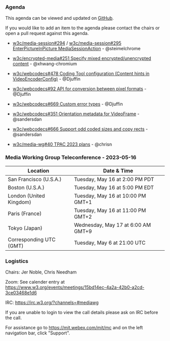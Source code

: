 ### Agenda

This agenda can be viewed and updated on [GitHub](https://github.com/w3c/media-wg/blob/main/meetings/2023-05-16-Media_Working_Group_Teleconference-agenda.md).

If you would like to add an item to the agenda please contact the chairs or open a pull request against this agenda.

* [w3c/media-session#294](https://github.com/w3c/mediasession/issues/294) / [w3c/media-session#295 EnterPictureInPicture MediaSessionAction](https://github.com/w3c/mediasession/pull/295) - @steimelchrome

* [w3c/encrypted-media#251 Specify mixed encrypted/unencrypted content](https://github.com/w3c/encrypted-media/issues/251) - @xhwang-chromium

* [w3c/webcodecs#478 Coding Tool configuration (Content hints in VideoEncoderConfig)](https://github.com/w3c/webcodecs/issues/478) - @Djuffin

* [w3c/webcodecs#92 API for conversion between pixel formats](https://github.com/w3c/webcodecs/issues/92) - @Djuffin

* [w3c/webcodecs#669 Custom error types](https://github.com/w3c/webcodecs/issues/669) - @Djuffin

* [w3c/webcodecs#351 Orientation metadata for VideoFrame](https://github.com/w3c/webcodecs/issues/351) - @sandersdan

* [w3c/webcodecs#666 Support odd coded sizes and copy rects](https://github.com/w3c/webcodecs/pull/666) - @sandersdan

* [w3c/media-wg#40 TPAC 2023 plans](https://github.com/w3c/media-wg/issues/40) - @chrisn

### Media Working Group Teleconference - 2023-05-16

| Location | Date & Time |
| -------- | ----------- |
| San Francisco (U.S.A.) | Tuesday, May 16 at 2:00 PM PDT |
| Boston (U.S.A.) | Tuesday, May 16 at 5:00 PM EDT |
| London (United Kingdom) | Tuesday, May 16 at 10:00 PM GMT+1 |
| Paris (France) | Tuesday, May 16 at 11:00 PM GMT+2 |
| Tokyo (Japan) | Wednesday, May 17 at 6:00 AM GMT+9 |
| Corresponding UTC (GMT) | Tuesday, May 6 at 21:00 UTC |

### Logistics

Chairs: Jer Noble, Chris Needham

Zoom: See calender entry at https://www.w3.org/events/meetings/15bd14ec-4a2a-42b0-a2cd-3ce03468e1d6

IRC: https://irc.w3.org/?channels=#mediawg

If you are unable to login to view the call details please ask on IRC before the call.

For assistance go to https://mit.webex.com/mit/mc  and on the left navigation bar, click "Support".
